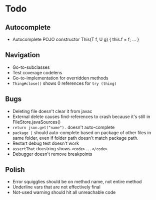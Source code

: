 # Todo

## Autocomplete
- Autocomplete POJO constructor This(T f, U g) { this.f = f; ... }

## Navigation
- Go-to-subclasses
- Test coverage codelens
- Go-to-implementation for overridden methods
- `Thing#close()` shows 0 references for `try (thing)`

## Bugs 
- Deleting file doesn't clear it from javac
- External delete causes find-references to crash because it's still in FileStore.javaSources()
- `return json.get("name").` doesn't auto-complete
- `package |` should auto-complete based on package of other files in same folder, even if folder path doesn't match package path.
- Restart debug test doesn't work
- `assertThat` docstring shows `<code>...</code>`
- Debugger doesn't remove breakpoints

## Polish
- Error squigglies should be on method name, not entire method
- Underline vars that are not effectively final
- Not-used warning should hit all unreachable code